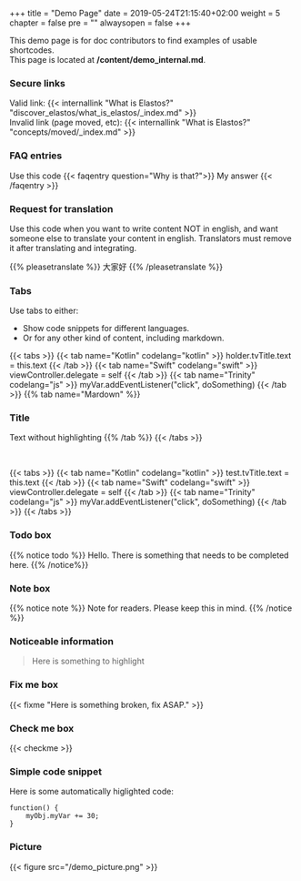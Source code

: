 +++
title = "Demo Page"
date = 2019-05-24T21:15:40+02:00
weight = 5
chapter = false
pre = ""
alwaysopen = false
+++

This demo page is for doc contributors to find examples of usable shortcodes.<br>
This page is located at **/content/demo_internal.md**.

### Secure links
Valid link: {{< internallink "What is Elastos?" "discover_elastos/what_is_elastos/_index.md" >}} <br>
Invalid link (page moved, etc): {{< internallink "What is Elastos?" "concepts/moved/_index.md" >}} 

### FAQ entries
Use this code 
{{< faqentry question="Why is that?">}}
My answer
{{< /faqentry >}}

### Request for translation 
Use this code when you want to write content NOT in english, and want someone else to translate your content in english. Translators must remove it after translating and integrating.

{{% pleasetranslate %}}
大家好
{{% /pleasetranslate %}}

### Tabs
Use tabs to either:

* Show code snippets for different languages.
* Or for any other kind of content, including markdown.

{{< tabs >}} 
    {{< tab name="Kotlin" codelang="kotlin" >}} 
        holder.tvTitle.text = this.text
    {{< /tab >}} 
    {{< tab name="Swift" codelang="swift" >}} 
        viewController.delegate = self
    {{< /tab >}} 
    {{< tab name="Trinity" codelang="js" >}} 
        myVar.addEventListener("click", doSomething)
    {{< /tab >}} 
    {{% tab name="Mardown" %}} 
### Title
Text without highlighting
    {{% /tab %}} 
{{< /tabs >}}

<br>

{{< tabs >}} 
    {{< tab name="Kotlin" codelang="kotlin" >}} 
        test.tvTitle.text = this.text
    {{< /tab >}} 
    {{< tab name="Swift" codelang="swift" >}} 
        viewController.delegate = self
    {{< /tab >}} 
    {{< tab name="Trinity" codelang="js" >}} 
        myVar.addEventListener("click", doSomething)
    {{< /tab >}} 
{{< /tabs >}}
 
### Todo box

{{% notice todo %}}
Hello. There is something that needs to be completed here.
{{% /notice%}}

### Note box

{{% notice note %}}
Note for readers. Please keep this in mind.
{{% /notice %}}

### Noticeable information

> Here is something to highlight

### Fix me box
{{< fixme "Here is something broken, fix ASAP." >}}

### Check me box
{{< checkme >}}

### Simple code snippet
Here is some automatically higlighted code:

    function() {
        myObj.myVar += 30;
    }

### Picture

{{< figure src="/demo_picture.png" >}}
